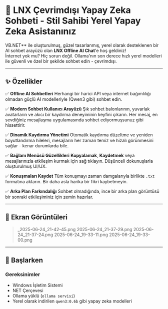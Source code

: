# 🧠 LNX Çevrimdışı Yapay Zeka Sohbeti - Stil Sahibi Yerel Yapay Zeka Asistanınız

VB.NET** ile oluşturulmuş, güzel tasarlanmış, yerel olarak desteklenen bir AI sohbet arayüzü olan **LNX Offline AI Chat**'e hoş geldiniz!  
İnternet yok mu? Hiç sorun değil. Ollama'nın son derece hızlı yerel modelleri ile güvenli ve özel bir şekilde sohbet edin - çevrimdışı.

---

## ✨ Özellikler

✅ **Offline AI Sohbetleri** 
Herhangi bir harici API veya internet bağımlılığı olmadan güçlü AI modelleriyle (Qwen3 gibi) sohbet edin.

✅ **Modern Sohbet Kullanıcı Arayüzü** 
Şık sohbet balonlarının, yuvarlak avatarların ve akıcı bir kaydırma deneyiminin keyfini çıkarın. Her mesaj, en sevdiğiniz mesajlaşma uygulamasında sohbet ediyormuşsunuz gibi hissettirir.

✅ **Dinamik Kaydırma Yönetimi** 
Otomatik kaydırma düzeltme ve yeniden boyutlandırma hileleri, mesajların her zaman temiz ve hizalı görünmesini sağlar - kenar durumlarda bile.

✅ **Bağlam Menüsü Güzellikleri** 
**Kopyalamak**, **Kaydetmek** veya mesajlarınızla etkileşim kurmak için sağ tıklayın. Düşünceli dokunuşlarla oluşturulmuş UI/UX.

✅ **Konuşmaları Kaydet** 
Tüm konuşmayı zaman damgalarıyla birlikte `.txt` formatına aktarın. Bir daha asla harika bir fikri kaybetmeyin.

✅ **Arka Plan Farkındalığı** 
Sohbet olmadığında, ince bir arka plan görüntüsü bir sonraki etkileşiminiz için zemin hazırlar.

---

## 📸 Ekran Görüntüleri

>_2025-06-24_21-42-45.png 2025-06-24_21-37-29.png 2025-06-24_21-37-24.png 2025-06-24_19-33-11.png 2025-06-24_19-33-00.png

---

## 🚀 Başlarken

### Gereksinimler

- Windows İşletim Sistemi  
- NET Çerçevesi  
- Ollama yüklü (`ollama servisi`)  
- Yerel olarak indirilen `qwen3:0.6b` gibi yapay zeka modelleri

